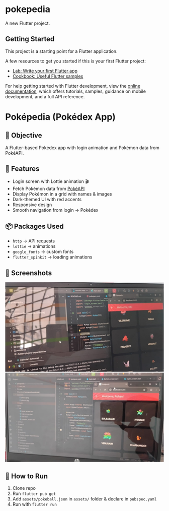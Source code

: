 # pokepedia

A new Flutter project.

## Getting Started

This project is a starting point for a Flutter application.

A few resources to get you started if this is your first Flutter project:

- [Lab: Write your first Flutter app](https://docs.flutter.dev/get-started/codelab)
- [Cookbook: Useful Flutter samples](https://docs.flutter.dev/cookbook)

For help getting started with Flutter development, view the
[online documentation](https://docs.flutter.dev/), which offers tutorials,
samples, guidance on mobile development, and a full API reference.


# Poképedia (Pokédex App)

## 📌 Objective
A Flutter-based Pokédex app with login animation and Pokémon data from PokéAPI.

## 🚀 Features
- Login screen with Lottie animation 🎬
- Fetch Pokémon data from [PokéAPI](https://pokeapi.co/)
- Display Pokémon in a grid with names & images
- Dark-themed UI with red accents
- Responsive design
- Smooth navigation from login → Pokédex

## 📦 Packages Used
- `http` → API requests
- `lottie` → animations
- `google_fonts` → custom fonts
- `flutter_spinkit` → loading animations

## 📸 Screenshots
![Login Screen](images/screenshot2.jpeg)
![Pokédex Screen](images/screenshot.jpeg)

## 🔗 How to Run
1. Clone repo
2. Run `flutter pub get`
3. Add `assets/pokeball.json` in `assets/` folder & declare in `pubspec.yaml`
4. Run with `flutter run`
